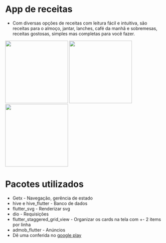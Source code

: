 # App de receitas

- Com diversas opções de receitas com leitura fácil e intuitiva, são receitas para o almoço, jantar, lanches, café da manhã e sobremesas, receitas gostosas, simples mas completas para você fazer.

<div float="left">
  <img src="https://user-images.githubusercontent.com/42497861/175826648-113ca2e6-1a46-4d74-aa58-78e97575c064.jpg" width="200" />
  <img src="https://user-images.githubusercontent.com/42497861/175826810-7cd457bb-e555-44f6-8dbc-35e3d60926f4.jpg" width="200" />
  <img src="https://user-images.githubusercontent.com/42497861/175826812-906dc7f0-4d50-4895-9cd0-12d734b50e1f.jpg" width="200" />
</div>

# Pacotes utilizados
- Getx  - Navegação, gerência de estado
- hive e hive_flutter - Banco de dados
- flutter_svg - Renderizar svg
- dio - Requisições
- flutter_staggered_grid_view - Organizar os cards na tela com +- 2 items por linha
- admob_flutter - Anúncios
- Dê uma conferida no <a href="https://play.google.com/store/apps/details?id=com.oitobits.recipes">google play</a>
